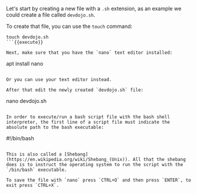 Let's start by creating a new file with a `.sh` extension, as an example we could create a file called `devdojo.sh`.

To create that file, you can use the `touch` command:

```
touch devdojo.sh
```{{execute}}

Next, make sure that you have the `nano` text editor installed:

```
apt install nano
```{{execute}}

Or you can use your text editor instead.

After that edit the newly created `devdojo.sh` file:

```
nano devdojo.sh
```{{execute}}

In order to execute/run a bash script file with the bash shell interpreter, the first line of a script file must indicate the absolute path to the bash executable:

```
#!/bin/bash
```{{execute}}

This is also called a [Shebang](https://en.wikipedia.org/wiki/Shebang_(Unix)). All that the shebang does is to instruct the operating system to run the script with the `/bin/bash` executable.

To save the file with `nano` press `CTRL+O` and then press `ENTER`, to exit press `CTRL+X`.